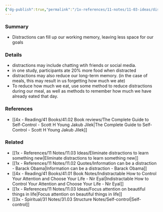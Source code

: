 ```yaml
---
{"dg-publish":true,"permalink":"/1x-references/11-notes/11-03-ideas/distractions-increase-our-cognitive-load/","title":"Distractions increase our cognitive load","created":"2023-04-22T20:42:35.000+03:00","updated":"2024-02-14T20:18:33.498+03:00"}
---
```



### Summary
- Distractions can fill up our working memory, leaving less space for our goals
 
### Details
- distractions may include chatting wtih friends or social media.
- in one study, participants ate 20% more food when distracted
- distractions may also reduce our long-term memory. (in the case of meals, this may result in us forgetting how much we ate)
- To reduce how much we eat, use some method to reduce distractions during our meal, as well as methods to remember how much we have already eated that day.

### References
- [[4x - Reading/41 Books/41.02 Book reviews/The Complete Guide to Self-Control - Scott H Young Jakub Jilek\|The Complete Guide to Self-Control - Scott H Young Jakub Jilek]]

### Related
- [[1x - References/11 Notes/11.03 Ideas/Eliminate distractions to learn something new\|Eliminate distractions to learn something new]]
- [[1x - References/11 Notes/11.02 Quotes/Information can be a distraction - Barack Obama\|Information can be a distraction - Barack Obama]]
- [[4x - Reading/41 Books/41.01 Book Notes/Indistractable How to Control Your Attention and Choose Your Life - Nir Eyal\|Indistractable How to Control Your Attention and Choose Your Life - Nir Eyal]]
- [[1x - References/11 Notes/11.03 Ideas/Focus attention on beautiful things in life\|Focus attention on beautiful things in life]]
- [[3x - Spiritual/31 Notes/31.03 Structure Notes/Self-control\|Self-control]]